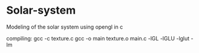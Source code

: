 # Solar-system
Modeling of the solar system using opengl in c

compiling:
gcc -c texture.c
gcc -o main texture.o main.c -lGL -lGLU -lglut -lm
